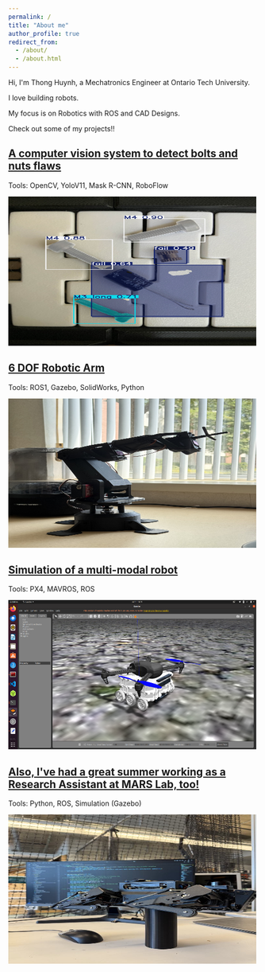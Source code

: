 ```yaml
---
permalink: /
title: "About me"
author_profile: true
redirect_from: 
  - /about/
  - /about.html
---
```


Hi, I'm Thong Huynh, a Mechatronics Engineer at Ontario Tech University. 

I love building robots.

My focus is on Robotics with ROS and CAD Designs.

Check out some of my projects!!

[**A computer vision system to detect bolts and nuts flaws**](/projects/project1) 
---
Tools: OpenCV, YoloV11, Mask R-CNN, RoboFlow

<img src="/images/Bolt_3.jpg" alt="Bolt" width="500" height="300">



[**6 DOF Robotic Arm**](/projects/project3)
---
Tools: ROS1, Gazebo, SolidWorks, Python

<img src="/images/arm1.jpg" alt="simulation" width="500" height="300">

[**Simulation of a multi-modal robot**](/projects/project2)
---
Tools: PX4, MAVROS, ROS

<img src="/images/Simulation.png" alt="simulation" width="500" height="300">


[**Also, I've had a great summer working as a Research Assistant at MARS Lab, too!**](/projects/project4)
---
Tools: Python, ROS, Simulation (Gazebo)

<img src="/images/Lab.jpeg" alt="Lab" width="500" height="300">


